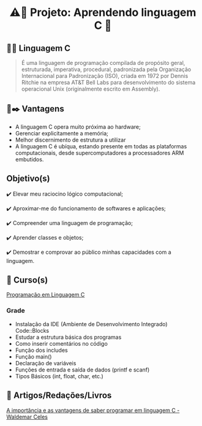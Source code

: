 <h1 align="center">⚠️🚧 Projeto: Aprendendo linguagem C 🚀</h1> 

## :dart::mag_right: Linguagem C </h3>

>É uma linguagem de programação compilada de propósito geral, estruturada, imperativa, procedural, padronizada pela Organização Internacional para Padronização (ISO), criada em 1972 por Dennis Ritchie na empresa AT&T Bell Labs para desenvolvimento do sistema operacional Unix (originalmente escrito em Assembly).

## :ledger::black_nib: Vantagens

* A linguagem C opera muito próxima ao hardware;
* Gerenciar explicitamente a memória;
* Melhor discernimento de estrutura a utilizar
* A linguagem C é ubíqua, estando presente em todas as plataformas computacionais, desde supercomputadores a processadores ARM embutidos.

## Objetivo(s)

<p>✔️ Elevar meu raciocino lógico computacional;</p>
<p>✔️ Aproximar-me do funcionamento de softwares e aplicações;</p>
<p>✔️ Compreender uma linguagem de programação;</p>
<p>✔️ Aprender classes e objetos;</p>
<p>✔️ Demostrar e comprovar ao público minhas capacidades com a linguagem.</p>

## :diamond_shape_with_a_dot_inside: Curso(s)

[Programação em Linguagem C](http://www.bosontreinamentos.com.br/category/programacao-em-linguagem-c/)

### Grade

* Instalação da IDE (Ambiente de Desenvolvimento Integrado) Code::Blocks 
* Estudar a estrutura básica dos programas
* Como inserir comentários no código
* Função dos includes
* Função main()
* Declaração de variáveis 
* Funções de entrada e saída de dados (printf e scanf)
* Tipos Básicos (int, float, char, etc.)

## :link: Artigos/Redações/Livros 

[A importância e as vantagens de saber programar em linguagem C - Waldemar Celes](https://computerworld.com.br/plataformas/importancia-e-vantagens-de-saber-programar-em-linguagem-c/#:~:text=A%20linguagem%20C%20nos%20permite,de%20programa%C3%A7%C3%A3o%20de%20computadores%C2%B2%20%C2%B3)
